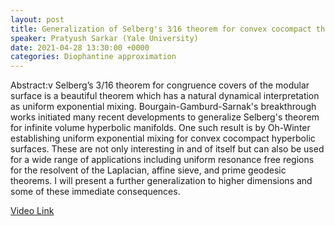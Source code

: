 ```yaml
---
layout: post
title: Generalization of Selberg's 3⁄16 theorem for convex cocompact thin subgroups of SO(n, 1)
speaker: Pratyush Sarkar (Yale University)
date: 2021-04-28 13:30:00 +0000
categories: Diophantine approximation
---
```


Abstract:v Selberg’s 3/16 theorem for congruence covers of the modular surface is a beautiful theorem which has a natural dynamical interpretation as uniform exponential mixing. Bourgain-Gamburd-Sarnak's breakthrough works initiated many recent developments to generalize Selberg's theorem for infinite volume hyperbolic manifolds. One such result is by Oh-Winter establishing uniform exponential mixing for convex cocompact hyperbolic surfaces. These are not only interesting in and of itself but can also be used for a wide range of applications including uniform resonance free regions for the resolvent of the Laplacian, affine sieve, and prime geodesic theorems. I will present a further generalization to higher dimensions and some of these immediate consequences.

[Video Link](https://drive.google.com/file/d/1tpfLF9xsCGJQjQ5yzkWwa1iK20bcdGnX/edit)